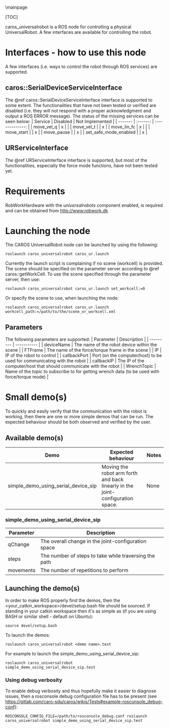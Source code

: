 \mainpage

[TOC]

caros_universalrobot is a ROS node for controlling a physical UniversalRobot. A few interfaces are available for controlling the robot.

# Interfaces - how to use this node #
A few interfaces (i.e. ways to control the robot through ROS services) are supported.
## caros::SerialDeviceServiceInterface ##
The @ref caros::SerialDeviceServiceInterface interface is supported to some extent. The functionalities that have not been tested or verified are disabled (i.e. they will not respond with a proper acknowledgment and output a ROS ERROR message). The status of the missing services can be seen below:
| Service | Disabled | Not Implemented |
| ------- | :------: | :-------------: |
| move_vel_q  | x |   |
| move_vel_t  |   | x |
| move_lin_fc | x |   |
| move_start  |   | x |
| move_pause  |   | x |
| set_safe_mode_enabled |   | x |

## URServiceInterface ##
The @ref URServiceInterface interface is supported, but most of the functionalities, especially the force mode functions, have not been tested yet.

# Requirements #
RobWorkHardware with the *universalrobots* component enabled, is required and can be obtained from http://www.robwork.dk

# Launching the node #
The CAROS UniversalRobot node can be launched by using the following:

    roslaunch caros_universalrobot caros_ur.launch

Currently the launch script is complaining if no scene (workcell) is provided. The scene should be specified on the parameter server according to @ref caros::getWorkCell. To use the scene specified through the parameter server, then use:

    roslaunch caros_universalrobot caros_ur.launch set_workcell:=0

Or specify the scene to use, when launching the node:

    roslaunch caros_universalrobot caros_ur.launch workcell_path:=/path/to/the/scene_or_workcell.xml

## Parameters ##
The following parameters are supported:
| Parameter | Description |
| --------- | ----------- |
| deviceName | The name of the robot device within the scene |
| FTFrame | The name of the force/torque frame in the scene |
| IP | IP of the robot to control |
| callbackPort | Port (on the computer/host) to be used for communicating with the robot |
| callbackIP | The IP of the computer/host that should communicate with the robot |
| WrenchTopic | Name of the topic to subscribe to for getting wrench data (to be used with force/torque mode) |

# Small demo(s) #
To quickly and easily verify that the communication with the robot is working, then there are one or more simple demos that can be run. The expected behaviour should be both observed and verified by the user.
## Available demo(s) ##
| Demo | Expected behaviour | Notes |
| ---- | ------------------ | ----- |
| simple_demo_using_serial_device_sip | Moving the robot arm forth and back linearly in the joint-configuration space. | None |

### simple_demo_using_serial_device_sip ###
| Parameter | Description |
| --------- | ----------- |
| qChange | The overall change in the joint-configuration space |
| steps | The number of steps to take while traversing the path |
| movements | The number of repetitions to perform |

## Launching the demo(s) ##
In order to make ROS properly find the demos, then the <your_catkin_workspace>/devel/setup.bash file should be sourced. If standing in your catkin workspace then it's as simple as (if you are using BASH or similar shell - default on Ubuntu):

    source devel/setup.bash

To launch the demos:

    roslaunch caros_universalrobot <demo name>.test

For example to launch the simple_demo_using_serial_device_sip:

    roslaunch caros_universalrobot simple_demo_using_serial_device_sip.test

### Using debug verbosity ###
To enable debug verbosity and thus hopefully make it easier to diagnose issues, then a rosconsole debug configuration file has to be present (see https://gitlab.com/caro-sdu/caros/wikis/Tests#example-rosconsole_debug-conf):

    ROSCONSOLE_CONFIG_FILE=/path/to/rosconsole_debug.conf roslaunch caros_universalrobot simple_demo_using_serial_device_sip.test
